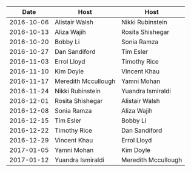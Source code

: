 |Date|Host|Host|
|----|----|----|
|2016-10-06|Alistair Walsh|Nikki Rubinstein|
|2016-10-13|Aliza Wajih|Rosita Shishegar|
|2016-10-20|Bobby Li|Sonia Ramza|
|2016-10-27|Dan Sandiford|Tim Esler|
|2016-11-03|Errol Lloyd|Timothy Rice|
|2016-11-10|Kim Doyle|Vincent Khau|
|2016-11-17|Meredith Mccullough|Yamni Mohan|
|2016-11-24|Nikki Rubinstein|Yuandra Ismiraldi|
|2016-12-01|Rosita Shishegar|Alistair Walsh|
|2016-12-08|Sonia Ramza|Aliza Wajih|
|2016-12-15|Tim Esler|Bobby Li|
|2016-12-22|Timothy Rice|Dan Sandiford|
|2016-12-29|Vincent Khau|Errol Lloyd|
|2017-01-05|Yamni Mohan|Kim Doyle|
|2017-01-12|Yuandra Ismiraldi|Meredith Mccullough|
